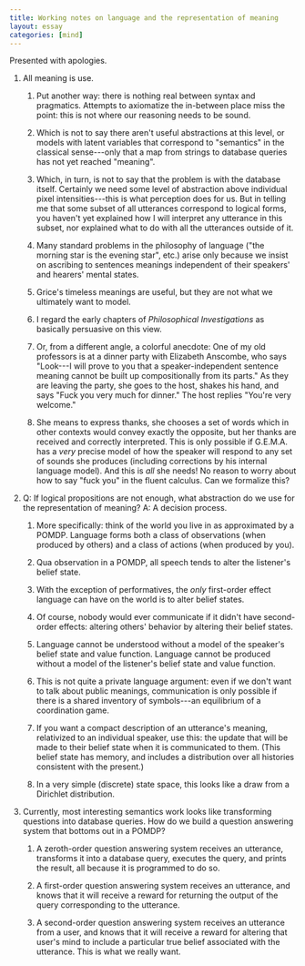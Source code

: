 ```yaml
---
title: Working notes on language and the representation of meaning
layout: essay
categories: [mind]
---
```


<link rel='stylesheet' href='../css/bullets.css' />

Presented with apologies.

1. All meaning is use.

   1. Put another way: there is nothing real between syntax and pragmatics.
      Attempts to axiomatize the in-between place miss the point: this is not
      where our reasoning needs to be sound.

   1. Which is not to say there aren't useful abstractions at this level, or
      models with latent variables that correspond to "semantics" in the
      classical sense---only that a map from strings to database queries has
      not yet reached "meaning".

   1. Which, in turn, is not to say that the problem is with the database
      itself. Certainly we need some level of abstraction above individual pixel
      intensities---this is what perception does for us. But in telling me that
      some subset of all utterances correspond to logical forms, you haven't
      yet explained how I will interpret any utterance in this subset, nor
      explained what to do with all the utterances outside of it.

   1. Many standard problems in the philosophy of language ("the morning star
      is the evening star", etc.) arise only because we insist on ascribing
      to sentences meanings independent of their speakers' and hearers' mental
      states.

   1. Grice's timeless meanings are useful, but they are not what we ultimately
      want to model.

   1. I regard the early chapters of _Philosophical Investigations_ as basically
      persuasive on this view.

   1. Or, from a different angle, a colorful anecdote: One of my old professors
      is at a 
      dinner party with Elizabeth Anscombe, who says "Look---I will prove to you
      that a speaker-independent sentence meaning cannot be built up
      compositionally from its parts." As they are leaving the party, she goes
      to the host, shakes his hand, and says "Fuck you very much for dinner."
      The host replies "You're very welcome." 

   1. She means to express thanks, she chooses a set of words which in other
      contexts would convey exactly the opposite, but her thanks are received
      and correctly interpreted. This is only possible if G.E.M.A. has a _very_
      precise model of how the speaker will respond to any set of sounds she
      produces (including corrections by his internal language model). And this
      is _all_ she needs! No reason to worry about how to say "fuck you" in the
      fluent calculus. Can we formalize this?

1. Q: If logical propositions are not enough, what abstraction do we
   use for the representation of meaning? A: A decision process.

   1. More specifically: think of the world you live in as approximated by a
      POMDP. Language forms both a class of observations (when produced by
      others) and a class of actions (when produced by you).

   1. Qua observation in a POMDP, all speech tends to alter the listener's belief
      state.

   1. With the exception of performatives, the _only_ first-order effect language
      can have on the world is to alter belief states.
   
   1. Of course, nobody would ever communicate if it didn't have second-order
      effects: altering others' behavior by altering their belief states.

   1. Language cannot be understood without a model of the speaker's belief
      state and value function. Language cannot be produced without a model of
      the listener's belief state and value function.

   1. This is not quite a private language argument: even if we don't want to
      talk about public meanings, communication is only possible if there is a
      shared inventory of symbols---an equilibrium of a coordination game.

   1. If you want a compact description of an utterance's meaning, relativized
      to an individual speaker, use this: the update that will be made to their
      belief state when it is communicated to them. (This belief state has
      memory, and includes a distribution over all histories consistent with the
      present.)

   1. In a very simple (discrete) state space, this looks like a draw from a
      Dirichlet distribution.

1. Currently, most interesting semantics work looks like transforming questions
   into database queries. How do we build a question answering system that
   bottoms out in a POMDP?

   1. A zeroth-order question answering system receives an utterance, transforms
      it into a database query, executes the query, and prints the result, all
      because it is programmed to do so.

   1. A first-order question answering system receives an utterance, and knows
      that it will receive a reward for returning the output of the query
      corresponding to the utterance.

   1. A second-order question answering system receives an utterance from a
      user, and knows that it will receive a reward for altering that user's
      mind to include a particular true belief associated with the utterance.
      This is what we really want.
